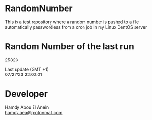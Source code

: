 # RandomNumber    
This is a test repository where a random number is pushed to a file automatically passwordless from a cron job in my Linux CentOS server    
# Random Number of the last run   
25323
      
Last update (GMT +1)    
07/27/23 22:00:01
# Developer    
Hamdy Abou El Anein   
hamdy.aea@protonmail.com

